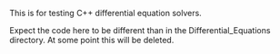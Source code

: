 This is for testing C++ differential equation solvers.

Expect the code here to be different than in the Differential_Equations directory. At some point this will be deleted.
